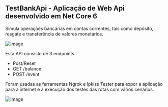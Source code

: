 ## TestBankApi - Aplicação de Web Api desenvolvido em Net Core 6 
  Simula operações bancárias em contas correntes, tais como depósito, resgate e transferência de valores monetários.
  
![image](https://user-images.githubusercontent.com/4015482/174405289-4929d788-550c-468d-9e21-c4231a0f4c36.png)


Esta API consiste de 3 endpoints
 - Post/Reset
 - GET /balance
 - POST /event

Foram usadas as ferramentas Ngrok e Ipkiss Tester para expor a aplicação para a internet e a execução dos testes das rotas com vários cenários.

![image](https://user-images.githubusercontent.com/4015482/174451472-5da4748e-43ff-492c-916f-13b05060c84a.png)

  
